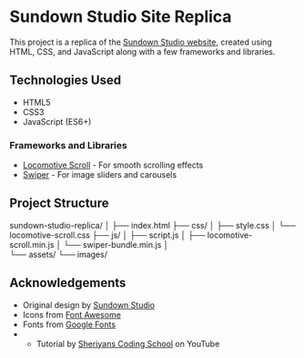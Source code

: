 # Sundown Studio Site Replica
This project is a replica of the [Sundown Studio website](https://www.sundown-studio.com/), created using HTML, CSS, and JavaScript along with a few frameworks and libraries.

## Technologies Used
- HTML5
- CSS3
- JavaScript (ES6+)

### Frameworks and Libraries
- [Locomotive Scroll](https://github.com/locomotivemtl/locomotive-scroll) - For smooth scrolling effects
- [Swiper](https://swiperjs.com/) - For image sliders and carousels
  
## Project Structure
sundown-studio-replica/
│
├── index.html
├── css/
│   ├── style.css
│   └── locomotive-scroll.css
├── js/
│   ├── script.js
│   ├── locomotive-scroll.min.js
│   └── swiper-bundle.min.js
│   
└── assets/
└── images/

## Acknowledgements
- Original design by [Sundown Studio](https://www.sundown-studio.com/)
- Icons from [Font Awesome](https://fontawesome.com/)
- Fonts from [Google Fonts](https://fonts.google.com/)
- - Tutorial by [Sheriyans Coding School](https://www.youtube.com/@sheryianscoding) on YouTube

